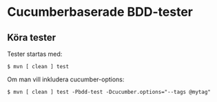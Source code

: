 Cucumberbaserade BDD-tester
===========================

Köra tester
-----------

Tester startas med:

    $ mvn [ clean ] test

Om man vill inkludera cucumber-options:

    $ mvn [ clean ] test -Pbdd-test -Dcucumber.options="--tags @mytag"

